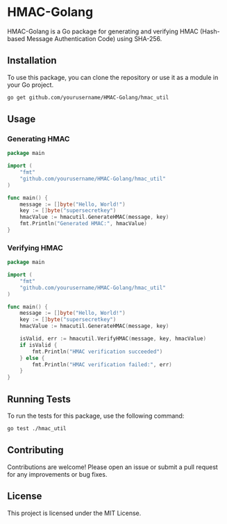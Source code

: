 # HMAC-Golang

HMAC-Golang is a Go package for generating and verifying HMAC (Hash-based Message Authentication Code) using SHA-256.

## Installation

To use this package, you can clone the repository or use it as a module in your Go project.

```bash
go get github.com/yourusername/HMAC-Golang/hmac_util
```

## Usage

### Generating HMAC

```go
package main

import (
	"fmt"
	"github.com/yourusername/HMAC-Golang/hmac_util"
)

func main() {
	message := []byte("Hello, World!")
	key := []byte("supersecretkey")
	hmacValue := hmacutil.GenerateHMAC(message, key)
	fmt.Println("Generated HMAC:", hmacValue)
}
```

### Verifying HMAC

```go
package main

import (
	"fmt"
	"github.com/yourusername/HMAC-Golang/hmac_util"
)

func main() {
	message := []byte("Hello, World!")
	key := []byte("supersecretkey")
	hmacValue := hmacutil.GenerateHMAC(message, key)

	isValid, err := hmacutil.VerifyHMAC(message, key, hmacValue)
	if isValid {
		fmt.Println("HMAC verification succeeded")
	} else {
		fmt.Println("HMAC verification failed:", err)
	}
}
```

## Running Tests

To run the tests for this package, use the following command:

```bash
go test ./hmac_util
```

## Contributing

Contributions are welcome! Please open an issue or submit a pull request for any improvements or bug fixes.

## License

This project is licensed under the MIT License.